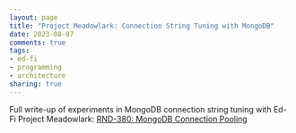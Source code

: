 ```yaml
---
layout: page
title: "Project Meadowlark: Connection String Tuning with MongoDB"
date: 2023-08-07
comments: true
tags:
- ed-fi
- programming
- architecture
sharing: true
---
```


Full write-up of experiments in MongoDB connection string tuning with Ed-Fi
Project Meadowlark: [RND-380: MongoDB Connection
Pooling](https://github.com/Ed-Fi-Exchange-OSS/Meadowlark/blob/main/docs/performance-testing/mongo-connection-pooling.md)
